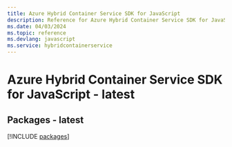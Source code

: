 ```yaml
---
title: Azure Hybrid Container Service SDK for JavaScript
description: Reference for Azure Hybrid Container Service SDK for JavaScript
ms.date: 04/03/2024
ms.topic: reference
ms.devlang: javascript
ms.service: hybridcontainerservice
---
```

# Azure Hybrid Container Service SDK for JavaScript - latest
## Packages - latest
[!INCLUDE [packages](hybrid-container-service-index.md)]